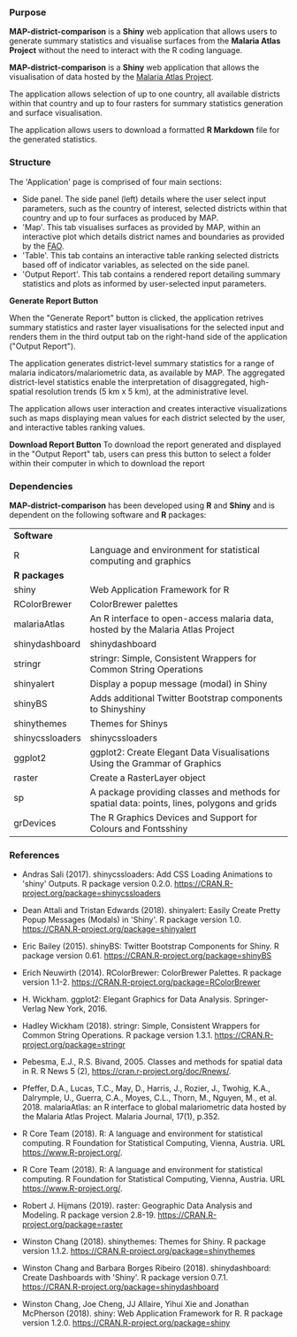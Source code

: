 ###  Purpose

**MAP-district-comparison** is a **Shiny** web application that allows users to generate summary statistics and visualise surfaces from the **Malaria Atlas Project** without the need to interact with the R coding language.

**MAP-district-comparison** is a **Shiny** web application that allows the visualisation of data hosted by the [Malaria Atlas Project](https://map.ox.ac.uk/).

The application allows selection of up to one country, all available districts within that country and up to four rasters for summary statistics generation and surface visualisation.

The application allows users to download a formatted **R Markdown** file for the generated statistics.

###  Structure

The 'Application' page is comprised of four main sections:

- Side panel. The side panel (left) details where the user select input parameters, such as the country of interest, selected districts within that country and up to four surfaces as produced by MAP.
- 'Map'. This tab visualises surfaces as provided by MAP, within an interactive plot which details district names and boundaries as provided by the [FAO](http://www.fao.org/home/en/).
- 'Table'. This tab contains an interactive table ranking selected districts based off of indicator variables, as selected on the side panel.
- 'Output Report'. This tab contains a rendered report detailing summary statistics and plots as informed by user-selected input parameters.

**Generate Report Button**

When the "Generate Report" button is clicked, the application retrives summary statistics and raster layer visualisations for the selected input and renders them in the third output tab on the right-hand side of the application ("Output Report").

The application generates district-level summary statistics for a range of malaria indicators/malariometric data, as available by MAP. The aggregated district-level statistics enable the interpretation of disaggregated, high-spatial resolution trends (5 km x 5 km), at the administrative level.

The application allows user interaction and creates interactive visualizations such as maps displaying mean values for each district selected by the user, and interactive tables ranking values.

**Download Report Button**
To download the report generated and displayed in the "Output Report" tab, users can press this button to select a folder within their computer in which to download the report

### Dependencies


**MAP-district-comparison** has been developed using **R** and **Shiny** and is dependent on the following software and **R** packages:



|  |   |
--- | ----
**Software**   | 
R  | Language and environment for statistical computing and graphics
**R packages** |
shiny | Web Application Framework for R
RColorBrewer | ColorBrewer palettes
malariaAtlas | An R interface to open-access malaria data, hosted by the Malaria Atlas Project
shinydashboard | shinydashboard
stringr | stringr: Simple, Consistent Wrappers for Common String Operations
shinyalert | Display a popup message (modal) in Shiny
shinyBS | Adds additional Twitter Bootstrap components to Shinyshiny
shinythemes | Themes for Shinys
shinycssloaders | shinycssloaders
ggplot2 | ggplot2: Create Elegant Data Visualisations Using the Grammar of Graphics
raster | Create a RasterLayer object
sp | A package providing classes and methods for spatial data: points, lines, polygons and grids
grDevices | The R Graphics Devices and Support for Colours and Fontsshiny

### References

- Andras Sali (2017). shinycssloaders: Add CSS Loading Animations to 'shiny' Outputs. R package version 0.2.0. https://CRAN.R-project.org/package=shinycssloaders

- Dean Attali and Tristan Edwards (2018). shinyalert: Easily Create Pretty Popup Messages (Modals) in 'Shiny'. R package version 1.0. https://CRAN.R-project.org/package=shinyalert

- Eric Bailey (2015). shinyBS: Twitter Bootstrap Components for Shiny. R package version 0.61. https://CRAN.R-project.org/package=shinyBS

- Erich Neuwirth (2014). RColorBrewer: ColorBrewer Palettes. R package version 1.1-2. https://CRAN.R-project.org/package=RColorBrewer

- H. Wickham. ggplot2: Elegant Graphics for Data Analysis. Springer-Verlag New York, 2016.

- Hadley Wickham (2018). stringr: Simple, Consistent Wrappers for Common String Operations. R package version 1.3.1. https://CRAN.R-project.org/package=stringr

- Pebesma, E.J., R.S. Bivand, 2005. Classes and methods for spatial data in R. R News 5 (2), https://cran.r-project.org/doc/Rnews/.

- Pfeffer, D.A., Lucas, T.C., May, D., Harris, J., Rozier, J., Twohig, K.A., Dalrymple, U., Guerra, C.A., Moyes, C.L., Thorn, M., Nguyen, M., et al. 2018. malariaAtlas: an R interface to global malariometric data hosted by the Malaria Atlas Project. Malaria Journal, 17(1), p.352.

- R Core Team (2018). R: A language and environment for statistical computing. R Foundation for Statistical Computing, Vienna, Austria. URL https://www.R-project.org/.

- R Core Team (2018). R: A language and environment for statistical computing. R Foundation for Statistical Computing, Vienna, Austria. URL https://www.R-project.org/.

- Robert J. Hijmans (2019). raster: Geographic Data Analysis and Modeling. R package version 2.8-19. https://CRAN.R-project.org/package=raster

- Winston Chang (2018). shinythemes: Themes for Shiny. R package version 1.1.2. https://CRAN.R-project.org/package=shinythemes

- Winston Chang and Barbara Borges Ribeiro (2018). shinydashboard: Create Dashboards with 'Shiny'. R package version 0.7.1. https://CRAN.R-project.org/package=shinydashboard

- Winston Chang, Joe Cheng, JJ Allaire, Yihui Xie and Jonathan McPherson (2018). shiny: Web Application Framework for R. R package version 1.2.0. https://CRAN.R-project.org/package=shiny
